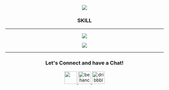 <p align="center">
  <img src="https://capsule-render.vercel.app/api?type=waving&color=gradient&text=Welcome&height=250&section=header"/>
</p>
<h3 align="center">SKILL</h3>
<hr>
<p align="center">
    <img src="https://skillicons.dev/icons?i=html,css,bootstrap,js,react,nextjs,tailwind,materialui,redux,nodejs,express,mongodb,c,cpp" />
</p>

<p align="center">
    <img src="https://skillicons.dev/icons?i=ps,ai,pr" />
</p>
<hr>

<h3 align="center">Let's Connect and have a Chat!</h3>
<p align="center">
<a href="https://github.com/tanmoy108">
 <img src='https://www.kindpng.com/picc/m/255-2558173_github-logo-png-transparent-png.png' height='40'>
</a>
<a href="https://www.behance.net/tanmoy46">
  <img src='https://github.com/tanmoy108/tanmoy108/assets/62763494/9ca6979f-9f33-4bcd-9823-897b27cf3d3c' alt='behance' height='40'>
</a>
<a href="https://dribbble.com/tanmoy46">
  <img src='https://cdn.freebiesupply.com/logos/large/2x/dribbble-icon-1-logo-png-transparent.png' alt='dribbble' height='40'>
</a>
</p>
